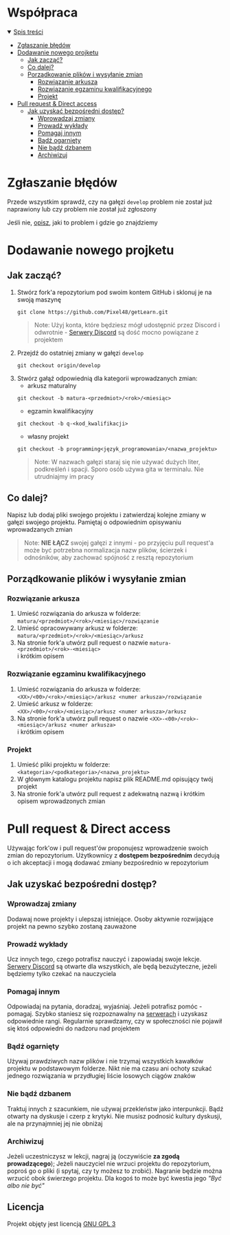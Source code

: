 # Współpraca <!-- omit in toc -->
<details open>
<summary><u>Spis treści</u></summary>

- [Zgłaszanie błędów](#zgłaszanie-błędów)
- [Dodawanie nowego projketu](#dodawanie-nowego-projketu)
  - [Jak zacząć?](#jak-zacząć)
  - [Co dalej?](#co-dalej)
  - [Porządkowanie plików i wysyłanie zmian](#porządkowanie-plików-i-wysyłanie-zmian)
    - [Rozwiązanie arkusza](#rozwiązanie-arkusza)
    - [Rozwiązanie egzaminu kwalifikacyjnego](#rozwiązanie-egzaminu-kwalifikacyjnego)
    - [Projekt](#projekt)
- [Pull request & Direct access](#pull-request--direct-access)
  - [Jak uzyskać bezpośredni dostęp?](#jak-uzyskać-bezpośredni-dostęp)
    - [Wprowadzaj zmiany](#wprowadzaj-zmiany)
    - [Prowadź wykłady](#prowadź-wykłady)
    - [Pomagaj innym](#pomagaj-innym)
    - [Bądź ogarnięty](#bądź-ogarnięty)
    - [Nie bądź dzbanem](#nie-bądź-dzbanem)
    - [Archiwizuj](#archiwizuj)
</details>

# Zgłaszanie błędów
Przede wszystkim sprawdź, czy na gałęzi `develop` problem nie został już naprawiony lub czy problem nie został już zgłoszony

Jeśli nie, [opisz](https://github.com/Pixel48/getLearn/issues), jaki to problem i gdzie go znajdziemy

# Dodawanie nowego projketu
## Jak zacząć?
1. Stwórz fork'a repozytorium pod swoim kontem GitHub i sklonuj je na swoją maszynę
   ```git
   git clone https://github.com/Pixel48/getLearn.git
   ```
   > Note: Użyj konta, które będziesz mógł udostępnić przez Discord i odwrotnie - [Serwery Discord](#serwery-discord) są dość mocno powiązane z projektem
2. Przejdź do ostatniej zmiany w gałęzi `develop`
   ```git
   git checkout origin/develop
   ```
3. Stwórz gałąź odpowiednią dla kategorii wprowadzanych zmian:
   - arkusz maturalny
   ```git
   git checkout -b matura-<przedmiot>/<rok>/<miesiąc>
   ```
   - egzamin kwalifikacyjny
   ```git
   git checkout -b q-<kod_kwalifikacji>
   ```
   - własny projekt
   ```git
   git checkout -b programming<język_programowania>/<nazwa_projektu>
   ```
   > Note: W nazwach gałęzi staraj się nie używać dużych liter, podkreśleń i spacji. Sporo osób używa gita w terminalu. Nie utrudniajmy im pracy

## Co dalej?
Napisz lub dodaj pliki swojego projektu i zatwierdzaj kolejne zmiany w gałęzi swojego projektu. Pamiętaj o odpowiednim opisywaniu wprowadzanych zmian
   > Note: **NIE ŁĄCZ** swojej gałęzi z innymi - po przyjęciu pull request'a może być potrzebna normalizacja nazw plików, ścierzek i odnośników, aby zachować spójność z resztą repozytorium

## Porządkowanie plików i wysyłanie zmian
### Rozwiązanie arkusza
1. Umieść rozwiązania do arkusza w folderze:  
   `matura/<przedmiot>/<rok>/<miesiąc>/rozwiązanie`
2. Umieść opracowywany arkusz w folderze:  
   `matura/<przedmiot>/<rok>/<miesiąc>/arkusz`
3. Na stronie fork'a utwórz pull request o nazwie `matura-<przedmiot>/<rok>-<miesiąc>`  
   i krótkim opisem

### Rozwiązanie egzaminu kwalifikacyjnego
1. Umieść rozwiązania do arkusza w folderze:  
   `<XX>/<00>/<rok>/<miesiąc>/arkusz <numer arkusza>/rozwiązanie`
2. Umieść arkusz w folderze:  
   `<XX>/<00>/<rok>/<miesiąc>/arkusz <numer arkusza>/arkusz`
3. Na stronie fork'a utwórz pull request o nazwie `<XX>-<00>/<rok>-<miesiąc>/arkusz <numer arkusza>`  
   i krótkim opisem

### Projekt
1. Umieść pliki projektu w folderze:  
   `<kategoria>/<podkategoria>/<nazwa_projektu>`
2. W głównym katalogu projektu napisz plik README.md opisujący twój projekt
3. Na stronie fork'a utwórz pull request z adekwatną nazwą i krótkim opisem wprowadzonych zmian

# Pull request & Direct access
Używając fork'ow i pull request'ów proponujesz wprowadzenie swoich zmian do repozytorium. Użytkownicy z **dostępem bezpośrednim** decydują o ich akceptacji i mogą dodawać zmiany bezpośrednio w repozytorium

## Jak uzyskać bezpośredni dostęp?
### Wprowadzaj zmiany
Dodawaj nowe projekty i ulepszaj istniejące. Osoby aktywnie rozwijające projekt na pewno szybko zostaną zauważone

### Prowadź wykłady
Ucz innych tego, czego potrafisz nauczyć i zapowiadaj swoje lekcje. [Serwery Discord](#serwery-discord) są otwarte dla wszystkich, ale będą bezużyteczne, jeżeli będziemy tylko czekać na nauczyciela

### Pomagaj innym
Odpowiadaj na pytania, doradzaj, wyjaśniaj. Jeżeli potrafisz pomóc - pomagaj. Szybko staniesz się rozpoznawalny na [serwerach](#serwery-discord) i uzyskasz odpowiednie rangi. Regularnie sprawdzamy, czy w społeczności nie pojawił się ktoś odpowiedni do nadzoru nad projektem

### Bądź ogarnięty
Używaj prawdziwych nazw plików i nie trzymaj wszystkich kawałków projektu w podstawowym folderze. Nikt nie ma czasu ani ochoty szukać jednego rozwiązania w przydługiej liście losowych ciągów znaków

### Nie bądź dzbanem
Traktuj innych z szacunkiem, nie używaj przekleństw jako interpunkcji. Bądź otwarty na dyskusje i czerp z krytyki. Nie musisz podnosić kultury dyskusji, ale na przynajmniej jej nie obniżaj

### Archiwizuj
Jeżeli uczestniczysz w lekcji, nagraj ją (oczywiście **za zgodą prowadzącego**); Jeżeli nauczyciel nie wrzuci projektu do repozytorium, poproś go o pliki (i spytaj, czy ty możesz to zrobić). Nagranie będzie można wrzucić obok świerzego projektu. Dla kogoś to może być kwestia jego *"Być albo nie być"*

## Licencja <!-- omit in toc -->
Projekt objęty jest licencją [GNU GPL 3][license]

[license]: https://github.com/Pixel48/getLearn/blob/master/LICENSE